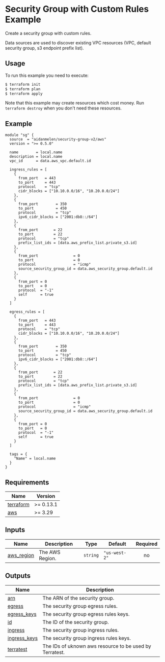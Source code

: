 # Security Group with Custom Rules Example

Create a security group with custom rules.

Data sources are used to discover existing VPC resources (VPC, default security group, s3 endpoint prefix list).

## Usage

To run this example you need to execute:

```bash
$ terraform init
$ terraform plan
$ terraform apply
```

Note that this example may create resources which cost money. Run `terraform destroy` when you don't need these resources.

<!-- BEGINNING OF PRE-COMMIT-TERRAFORM DOCS HOOK -->

## Example

```hcl
module "sg" {
  source  = "aidanmelen/security-group-v2/aws"
  version = ">= 0.5.0"

  name        = local.name
  description = local.name
  vpc_id      = data.aws_vpc.default.id

  ingress_rules = [
    {
      from_port   = 443
      to_port     = 443
      protocol    = "tcp"
      cidr_blocks = ["10.10.0.0/16", "10.20.0.0/24"]
    },
    {
      from_port        = 350
      to_port          = 450
      protocol         = "tcp"
      ipv6_cidr_blocks = ["2001:db8::/64"]
    },
    {
      from_port       = 22
      to_port         = 22
      protocol        = "tcp"
      prefix_list_ids = [data.aws_prefix_list.private_s3.id]
    },
    {
      from_port                = 0
      to_port                  = 0
      protocol                 = "icmp"
      source_security_group_id = data.aws_security_group.default.id
    },
    {
      from_port = 0
      to_port   = 0
      protocol  = "-1"
      self      = true
    }
  ]

  egress_rules = [
    {
      from_port   = 443
      to_port     = 443
      protocol    = "tcp"
      cidr_blocks = ["10.10.0.0/16", "10.20.0.0/24"]
    },
    {
      from_port        = 350
      to_port          = 450
      protocol         = "tcp"
      ipv6_cidr_blocks = ["2001:db8::/64"]
    },
    {
      from_port       = 22
      to_port         = 22
      protocol        = "tcp"
      prefix_list_ids = [data.aws_prefix_list.private_s3.id]
    },
    {
      from_port                = 0
      to_port                  = 0
      protocol                 = "icmp"
      source_security_group_id = data.aws_security_group.default.id
    },
    {
      from_port = 0
      to_port   = 0
      protocol  = "-1"
      self      = true
    }
  ]

  tags = {
    "Name" = local.name
  }
}
```

## Requirements

| Name | Version |
|------|---------|
| <a name="requirement_terraform"></a> [terraform](#requirement\_terraform) | >= 0.13.1 |
| <a name="requirement_aws"></a> [aws](#requirement\_aws) | >= 3.29 |
## Inputs

| Name | Description | Type | Default | Required |
|------|-------------|------|---------|:--------:|
| <a name="input_aws_region"></a> [aws\_region](#input\_aws\_region) | The AWS Region. | `string` | `"us-west-2"` | no |
## Outputs

| Name | Description |
|------|-------------|
| <a name="output_arn"></a> [arn](#output\_arn) | The ARN of the security group. |
| <a name="output_egress"></a> [egress](#output\_egress) | The security group egress rules. |
| <a name="output_egress_keys"></a> [egress\_keys](#output\_egress\_keys) | The security group egress rules keys. |
| <a name="output_id"></a> [id](#output\_id) | The ID of the security group. |
| <a name="output_ingress"></a> [ingress](#output\_ingress) | The security group ingress rules. |
| <a name="output_ingress_keys"></a> [ingress\_keys](#output\_ingress\_keys) | The security group ingress rules keys. |
| <a name="output_terratest"></a> [terratest](#output\_terratest) | The IDs of uknown aws resource to be used by Terratest. |
<!-- END OF PRE-COMMIT-TERRAFORM DOCS HOOK -->
